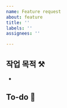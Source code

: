 ```yaml
---
name: Feature request
about: feature
title: ''
labels: ''
assignees: ''

---
```


## 작업 목적 ⚒️
- 


## To-do 📝
